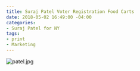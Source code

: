 ```yaml
---
title: Suraj Patel Voter Registration Food Carts
date: 2018-05-02 16:49:00 -04:00
categories:
- Suraj Patel for NY
tags:
- print
- Marketing
---
```


![patel.jpg](/uploads/patel.jpg)